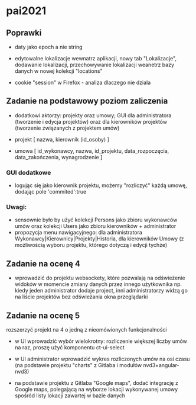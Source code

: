 # pai2021

## Poprawki

* daty jako epoch a nie string

* edytowalne lokalizacje wewnatrz aplikacji, nowy tab "Lokalizacje", dodawanie lokalizacji, przechowywanie lokalizacji weanetrz bazy danych w nowej kolekcji "locations"

* cookie "session" w Firefox - analiza dlaczego nie dziala

## Zadanie na podstawowy poziom zaliczenia

* dodatkowi aktorzy: projekty oraz umowy; GUI dla administratora (tworzenie i edycja projektów) oraz dla kierowników projektów (tworzenie związanych z projektem umów)

* projekt [ nazwa, kierownik (id_osoby) ]

* umowa [ id_wykonawcy, nazwa, id_projektu, data_rozpoczęcia, data_zakończenia, wynagrodzenie ]

### GUI dodatkowe

* logując się jako kierownik projektu, możemy "rozliczyć" każdą umowę, dodając pole 'commited':true

### Uwagi:

- sensownie było by użyć kolekcji Persons jako zbioru wykonawców umów oraz kolekcji Users jako zbioru kierowników + administrator
- propozycja menu nawigacyjnego: dla administratora Wykonawcy|Kierownicy|Projekty|Historia, dla kierowników Umowy (z możliwością wyboru projektu, którego dotyczą i edycji tychże)

## Zadanie na ocenę 4

* wprowadzić do projektu websockety, które pozwalają na odświeżenie widoków w momencie zmiany danych przez innego użytkownika np. kiedy jeden administrator dodaje project, inni administratorzy widzą go na liście projektów bez odświeżania okna przeglądarki

## Zadanie na ocenę 5

rozszerzyć projekt na 4 o jedną z nieomówionych funkcjonalności

* w UI wprowadzić wybór wielokrotny: rozliczenie większej liczby umów na raz, proszę użyć komponentu ct-ui-select

* w UI administrator wprowadzić wykres rozliczonych umów na osi czasu (na podstawie projektu "charts" z Gitlaba i modułów nvd3+angular-nvd3)

* na podstawie projektu z Gitlaba "Google maps", dodać integrację z Google maps, polegającą na wyborze lokacji wykonywanej umowy spośród listy lokacji zawartej w bazie danych
